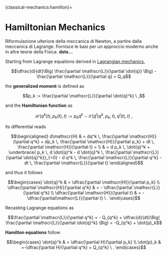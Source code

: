 <!--
```{article-info}
:author: basics
:date: "{sub-ref}`today`"
:read-time: "{sub-ref}`wordcount-minutes` min read"
```
-->

(classical-mechanics:hamilton)=
# Hamiltonian Mechanics

Riformulazione ulteriore della meccanica di Newton, a partire dalla meccanica di Lagrange.
Fornisce le basi per un approccio moderno anche in altre teorie della Fisica. **dots...**

Starting from Lagrange equations derived in [Lagrangian mechanics](classical-mechanics:lagrange),

$$\dfrac{d}{dt}\Big( \frac{\partial \mathscr{L}}{\partial \dot{q}} \Big) - \frac{\partial \mathscr{L}}{\partial q} = Q_q$$

the **generalized moment** is defined as

$$p_k := \frac{\partial \mathscr{L}}{\partial \dot{q}^k} \ ,$$

and the **Hamiltonian function** as

$$\mathscr{H}(q^k(t), p_k(t), t) := p_k \dot{q}^k - \mathscr{L}(\dot{q}^l(q^k, p_k, t), q^l(t), t) \ ,$$

its differential reads

$$\begin{aligned}
d\mathscr{H} & = dq^k \, \frac{\partial \mathscr{H}}{\partial q^k} + dp_k \, \frac{\partial \mathscr{H}}{\partial p_k} + dt \,  \frac{\partial \mathscr{H}}{\partial t} = \\
& = d p_k \, \dot{q}^k + \underbrace{ p_k \, d \dot{q}^k - d \dot{q}^k \, \frac{\partial \mathscr{L}}{\partial \dot{q}^k}}_{=0} - d q^k \, \frac{\partial \mathscr{L}}{\partial q^k} - dt \, \frac{\partial \mathscr{L}}{\partial t}
\end{aligned}$$

and thus it follows

$$\begin{cases}
 \dot{q}^k & = \dfrac{\partial \mathscr{H}}{\partial p_k} \\
 \dfrac{\partial \mathscr{H}}{\partial q^k} & = - \dfrac{\partial \mathscr{L}}{\partial q^k} \\
 \dfrac{\partial \mathscr{H}}{\partial t} & = - \dfrac{\partial\mathscr{L}}{\partial t} \ .
\end{cases}$$

Recasting Lagrange equations as

$$\frac{\partial \mathscr{L}}{\partial q^k} = - Q_{q^k} + \dfrac{d}{dt}\Big( \frac{\partial \mathscr{L}}{\partial \dot{q}^k} \Big) = -Q_{q^k} + \dot{p}_k$$

**Hamilton equations** follow

$$\begin{cases}
 \dot{q}^k & = \dfrac{\partial H}{\partial p_k} \\
 \dot{p}_k & =-\dfrac{\partial H}{\partial q^k} + Q_{q^k} \ .
\end{cases}$$

